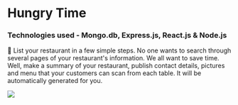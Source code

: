 # Hungry Time
<h3 align="left">Technologies used - Mongo.db, Express.js, React.js & Node.js</h3>
<p>🍔 List your restaurant in a few simple steps. No one wants to search through several pages of your restaurant's information. We all want to save time. Well, make a summary of your restaurant, publish contact details, pictures and menu that your customers can scan from each table. It will be automatically generated for you.
</p>
<a href="https://github.com/bogdanbz93/Hungry-Time" target="blank"><img src="https://user-images.githubusercontent.com/60348906/193573777-c3c7be40-ac7b-4d35-837e-6f306ed47769.png" /></a>
